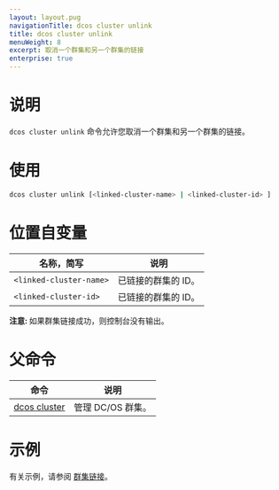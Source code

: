 ```yaml
---
layout: layout.pug
navigationTitle: dcos cluster unlink
title: dcos cluster unlink
menuWeight: 8
excerpt: 取消一个群集和另一个群集的链接
enterprise: true
---
```


# 说明
`dcos cluster unlink` 命令允许您取消一个群集和另一个群集的链接。

# 使用

```bash
dcos cluster unlink [<linked-cluster-name> | <linked-cluster-id> ]
```

# 位置自变量

| 名称，简写 | 说明 |
|---------|-------------|
| `<linked-cluster-name>` | 已链接的群集的 ID。 |
| `<linked-cluster-id>` | 已链接的群集的 ID。 |

<p class="message--note"><strong>注意: </strong> 如果群集链接成功，则控制台没有输出。</p>

# 父命令

| 命令 | 说明 |
|---------|-------------|
|  [dcos cluster](/cn/1.11/cli/command-reference/dcos-cluster/) | 管理 DC/OS 群集。 |

# 示例
有关示例，请参阅 [群集链接](/cn/1.11/administering-clusters/multiple-clusters/cluster-links/)。
